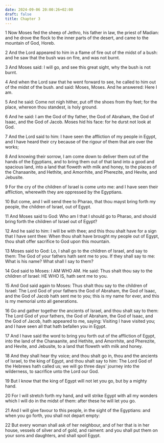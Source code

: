 ```yaml
---
date: 2024-09-06 20:00:26+02:00
draft: false
title: Chapter 3
---
```




1 Now Moses fed the sheep of Jethro, his father in law, the priest of Madian: and he drove the flock to the inner parts of the desert, and came to the mountain of God, Horeb.

2 And the Lord appeared to him in a flame of fire out of the midst of a bush: and he saw that the bush was on fire, and was not burnt.

3 And Moses said: I will go, and see this great sight, why the bush is not burnt.

4 And when the Lord saw that he went forward to see, he called to him out of the midst of the bush. and said: Moses, Moses. And he answered: Here I am.

5 And he said: Come not nigh hither, put off the shoes from thy feet; for the place, whereon thou standest, is holy ground.

6 And he said: I am the God of thy father, the God of Abraham, the God of Isaac, and the God of Jacob. Moses hid his face: for he durst not look at God.

7 And the Lord said to him: I have seen the affliction of my people in Egypt, and I have heard their cry because of the rigour of them that are over the works;

8 And knowing their sorrow, I am come down to deliver them out of the hands of the Egyptians, and to bring them out of that land into a good and spacious land, into a land that floweth with milk and honey, to the places of the Chanaanite, and Hethite, and Amorrhite, and Pherezite, and Hevite, and Jebusite.

9 For the cry of the children of Israel is come unto me: and I have seen their affliction, wherewith they are oppressed by the Egyptians.

10 But come, and I will send thee to Pharao, that thou mayst bring forth my people, the children of Israel, out of Egypt.

11 And Moses said to God: Who am I that I should go to Pharao, and should bring forth the children of Israel out of Egypt?

12 And he said to him: I will be with thee; and this thou shalt have for a sign that I have sent thee: When thou shalt have brought my people out of Egypt, thou shalt offer sacrifice to God upon this mountain.

13 Moses said to God: Lo, I shall go to the children of Israel, and say to them: The God of your fathers hath sent me to you. If they shall say to me: What is his name? What shall I say to them?

14 God said to Moses: I AM WHO AM. He said: Thus shalt thou say to the children of Israel: HE WHO IS, hath sent me to you.

15 And God said again to Moses: Thus shalt thou say to the children of Israel: The Lord God of your fathers the God of Abraham, the God of Isaac, and the God of Jacob hath sent me to you; this is my name for ever, and this is my memorial unto all generations.

16 Go and gather together the ancients of Israel, and thou shalt say to them: The Lord God of your fathers, the God of Abraham, the God of Isaac, and the God of Jacob, hath appeared to me, saying: Visiting I have visited you; and I have seen all that hath befallen you in Egypt.

17 And I have said the word to bring you forth out of the affliction of Egypt, into the land of the Chanaanite, and Hethite, and Amorrhite, and Pherezite, and Hevite, and Jebusite, to a land that floweth with milk and honey.

18 And they shall hear thy voice; and thou shalt go in, thou and the ancients of Israel, to the king of Egypt, and thou shalt say to him: The Lord God of the Hebrews hath called us; we will go three days' journey into the wilderness, to sacrifice unto the Lord our God.

19 But I know that the king of Egypt will not let you go, but by a mighty hand.

20 For I will stretch forth my hand, and will strike Egypt with all my wonders which I will do in the midst of them: after these he will let you go.

21 And I will give favour to this people, in the sight of the Egyptians: and when you go forth, you shall not depart empty:

22 But every woman shall ask of her neighbour, and of her that is in her house, vessels of silver and of gold, and raiment: and you shall put them on your sons and daughters, and shall spoil Egypt.

